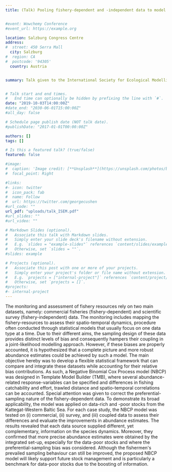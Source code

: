 ```yaml
---
title: (Talk) Pooling fishery-dependent and -independent data to model species spatio-temporal dynamics - a framework for data boosting and multiple bias correction


#event: Wowchemy Conference
#event_url: https://example.org

location: Salzburg Congress Centre
address:
#  street: 450 Serra Mall
  city: Salzburg
#  region: CA
#  postcode: '94305'
  country: Austria


summary: Talk given to the International Society for Ecological Modelling Global Conference (ISEM-2019).


# Talk start and end times.
#   End time can optionally be hidden by prefixing the line with `#`.
date: "2019-10-03T14:00:00Z"
#date_end: "2030-06-01T15:00:00Z"
#all_day: false

# Schedule page publish date (NOT talk date).
#publishDate: "2017-01-01T00:00:00Z"

authors: []
tags: []

# Is this a featured talk? (true/false)
featured: false

#image:
#  caption: 'Image credit: [**Unsplash**](https://unsplash.com/photos/bzdhc5b3Bxs)'
#  focal_point: Right

#links:
#- icon: twitter
#  icon_pack: fab
#  name: Follow
#  url: https://twitter.com/georgecushen
#url_code: ""
url_pdf: "uploads/talk_ISEM.pdf"
#url_slides: ""
#url_video: ""

# Markdown Slides (optional).
#   Associate this talk with Markdown slides.
#   Simply enter your slide deck's filename without extension.
#   E.g. `slides = "example-slides"` references `content/slides/example-slides.md`.
#   Otherwise, set `slides = ""`.
#slides: example

# Projects (optional).
#   Associate this post with one or more of your projects.
#   Simply enter your project's folder or file name without extension.
#   E.g. `projects = ["internal-project"]` references `content/project/deep-learning/index.md`.
#   Otherwise, set `projects = []`.
#projects:
#- internal-project
---
```


The monitoring and assessment of fishery resources rely on two main datasets, namely: commercial fisheries (fishery-dependent) and scientific survey (fishery-independent) data. The monitoring includes mapping the fishery-resources to assess their spatio-temporal dynamics, procedure often conducted through statistical models that usually focus on one data type at a time. Due to their different aims, the sampling design of these data provides distinct levels of bias and consequently hampers their coupling in a joint-likelihood modelling approach. However, if these biases are properly accounted, it is hypothesized that a complete picture and more robust abundance estimates could be achieved by such a model. The main objective hereby was to develop a flexible statistical framework that can compare and integrate these datasets while accounting for their relative bias contributions. As such, a Negative Binomial Cox Process model (NBCP) was designed in Template Model Builder (TMB), where several abundance-related response-variables can be specified and differences in fishing catchability and effort, trawled distance and spatio-temporal correlations can be accounted. Special attention was given to correct the preferential-sampling nature of the fishery-dependent data. To demonstrate its broad applicability, the model was applied on data-rich and -poor stocks from the Kattegat-Western Baltic Sea. For each case study, the NBCP model was tested on (i) commercial, (ii) survey, and (iii) coupled data to assess their differences and evaluate the improvements in abundance estimates. The results revealed that each data source supplied different, yet complementary, information on the species dynamics. Moreover, they confirmed that more precise abundance estimates were obtained by the integrated set-up, especially for the data-poor stocks and where the preferential-sampling bias was considered. Although the fishermen's prevailed sampling behaviour can still be improved, the proposed NBCP model will likely support future stock management and is particularly a benchmark for data-poor stocks due to the boosting of information.




<!--
!{{% callout note %}}
Click on the **Slides** button above to view the built-in slides feature.
{{% /callout %}}

<!--Slides can be added in a few ways:

- **Create** slides using Wowchemy's [*Slides*](https://wowchemy.com/docs/managing-content/#create-slides) feature and link using `slides` parameter in the front matter of the talk file
- **Upload** an existing slide deck to `static/` and link using `url_slides` parameter in the front matter of the talk file
- **Embed** your slides (e.g. Google Slides) or presentation video on this page using [shortcodes](https://wowchemy.com/docs/writing-markdown-latex/).


Further event details, including [page elements](https://wowchemy.com/docs/writing-markdown-latex/) such as image galleries, can be added to the body of this page.-->

